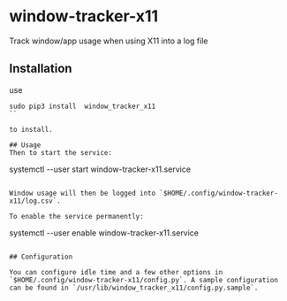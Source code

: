 # window-tracker-x11
Track window/app usage when using X11 into a log file


## Installation
use 

```
sudo pip3 install  window_tracker_x11
``

to install. 

## Usage
Then to start the service:

```
systemctl --user start window-tracker-x11.service
```

Window usage will then be logged into `$HOME/.config/window-tracker-x11/log.csv`.

To enable the service permanently:

```
systemctl --user enable window-tracker-x11.service
```

## Configuration

You can configure idle time and a few other options in `$HOME/.config/window-tracker-x11/config.py`. A sample configuration can be found in `/usr/lib/window_tracker_x11/config.py.sample`.
